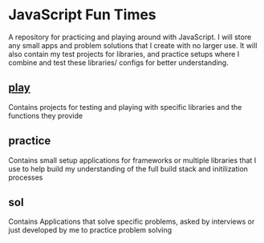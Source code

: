 # JavaScript Fun Times

A repository for practicing and playing around with JavaScript. I will store any small apps and problem solutions that I create with  no larger use. It will also contain my test projects for libraries, and practice setups where I combine and test these libraries/ configs for better understanding.

## [play](play)
  Contains projects for testing and playing with specific libraries and the functions they provide


## practice
  Contains small setup applications for frameworks or multiple libraries that I use to help build my understanding of the full build stack and initilization processes


## sol
  Contains Applications that solve specific problems, asked by interviews or just developed by me to practice problem solving

